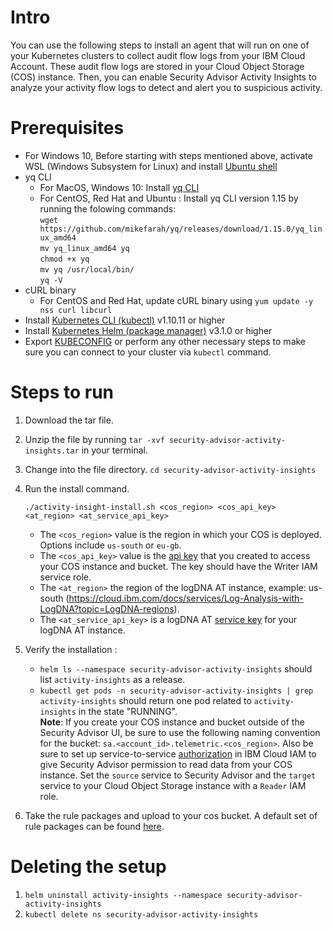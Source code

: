 # Intro
You can use the following steps to install an agent that will run on one of your Kubernetes clusters to collect audit flow logs from your IBM Cloud Account. These audit flow logs are stored in your Cloud Object Storage (COS) instance. Then, you can enable Security Advisor Activity Insights to analyze your activity flow logs to detect and alert you to suspicious activity.

# Prerequisites
- For Windows 10, Before starting with steps mentioned above, activate WSL (Windows Subsystem for Linux) and install [Ubuntu shell](https://win10faq.com/install-run-ubuntu-bash-windows-10/)
- yq CLI
  - For MacOS, Windows 10: Install [yq CLI](http://mikefarah.github.io/yq/)
  - For CentOS, Red Hat and Ubuntu : Install yq CLI version 1.15 by running the folowing commands:      
  `wget https://github.com/mikefarah/yq/releases/download/1.15.0/yq_linux_amd64`       
  `mv yq_linux_amd64 yq`     
  `chmod +x yq`     
  `mv yq /usr/local/bin/`       
  `yq -V`       
- cURL binary
  - For CentOS and Red Hat, update cURL binary using `yum update -y nss curl libcurl`
- Install [Kubernetes CLI (kubectl)](https://kubernetes.io/docs/tasks/tools/install-kubectl/) v1.10.11 or higher
- Install [Kubernetes Helm (package manager)](https://docs.helm.sh/using_helm/#from-script) v3.1.0 or higher
- Export [KUBECONFIG](https://kubernetes.io/docs/concepts/configuration/organize-cluster-access-kubeconfig/#the-kubeconfig-environment-variable)  or perform any other necessary steps to make sure you can connect to your cluster via `kubectl` command.

# Steps to run
1. Download the tar file.
2. Unzip the file by running `tar -xvf security-advisor-activity-insights.tar` in your terminal.
3. Change into the file directory. `cd security-advisor-activity-insights`
4. Run the install command. 
    ```
    ./activity-insight-install.sh <cos_region> <cos_api_key> <at_region> <at_service_api_key>
    ```
     - The `<cos_region>` value is the region in which your COS is deployed. Options include `us-south` or `eu-gb`.
     - The `<cos_api_key>` value is the [api key](https://cloud.ibm.com/docs/services/cloud-object-storage/iam?topic=cloud-object-storage-service-credentials#service-credentials) that you created to access your COS instance and bucket. The key should have the Writer IAM service role.
     - The `<at_region>` the region of the logDNA AT instance, example: us-south (https://cloud.ibm.com/docs/services/Log-Analysis-with-LogDNA?topic=LogDNA-regions).  
     - The `<at_service_api_key>` is a logDNA AT [service key](https://cloud.ibm.com/docs/services/Log-Analysis-with-LogDNA?topic=LogDNA-export#api) for your logDNA AT instance.

5. Verify the installation :
     - `helm ls --namespace security-advisor-activity-insights` should list `activity-insights` as a release.
     - `kubectl get pods -n security-advisor-activity-insights | grep activity-insights` should return one pod related to `activity-insights` in the state "RUNNING".                 
     **Note**: If you create your COS instance and bucket outside of the Security Advisor UI, be sure to use the following naming convention for the bucket: `sa.<account_id>.telemetric.<cos_region>`. Also be sure to set up service-to-service [authorization](https://cloud.ibm.com/docs/iam?topic=iam-serviceauth#serviceauth) in IBM Cloud IAM to give Security Advisor permission to read data from your COS instance. Set the `source` service to Security Advisor and the `target` service to your  Cloud Object Storage instance with a `Reader` IAM role.   
6. Take the rule packages and upload to your cos bucket. A default set of rule packages can be found [here](https://cloud.ibm.com/docs/services/security-advisor?topic=security-advisor-setup-activity#activity-adding-rules).

# Deleting the setup
1. `helm uninstall activity-insights --namespace security-advisor-activity-insights`
2. `kubectl delete ns security-advisor-activity-insights`
